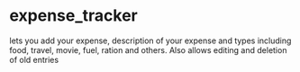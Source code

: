 # expense_tracker
lets you add your expense, description of your expense and types including food, travel, movie, fuel, ration and others. Also allows editing and deletion of old entries
